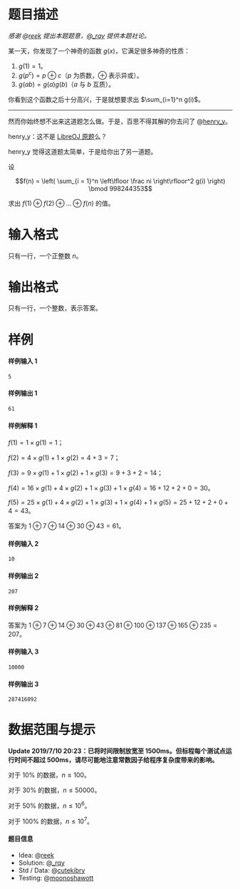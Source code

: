 
# 题目描述

*感谢 @[reek](https://loj.ac/user/3003) 提出本题题意，@[_rqy](https://loj.ac/user/686) 提供本题社论。*

某一天，你发现了一个神奇的函数 $g(x)$，它满足很多神奇的性质：

1. $g(1)=1$。
2. $g(p^c)=p \oplus c$（$p$ 为质数，$\oplus$ 表示异或）。
3. $g(ab)=g(a)g(b)$（$a$ 与 $b$ 互质）。

你看到这个函数之后十分高兴，于是就想要求出 $\sum_{i=1}^n g(i)$。

----

然而你始终想不出来这道题怎么做。于是，百思不得其解的你去问了 @[henry_y](https://loj.ac/user/6189)。 

henry_y：这不是 [LibreOJ 原题](https://loj.ac/problem/6053)么？ 

henry_y 觉得这道题太简单，于是给你出了另一道题。

设

$$f(n) = \left( \sum_{i = 1}^n \left\lfloor \frac ni \right\rfloor^2 g(i) \right) \bmod 998244353$$

求出 $f(1) \oplus f(2) \oplus \ldots \oplus f(n)$ 的值。

# 输入格式

只有一行，一个正整数 $n$。


# 输出格式

只有一行，一个整数，表示答案。

# 样例

#### 样例输入 1
```plain
5
```

#### 样例输出 1
```plain
61
```

#### 样例解释 1
$f(1) = 1 \times g(1) = 1$；

$f(2) = 4 \times g(1) + 1 \times g(2) = 4 + 3 = 7$；

$f(3) = 9 \times g(1) + 1 \times g(2) + 1 \times g(3) = 9 + 3 + 2 = 14$；

$f(4) = 16 \times g(1) + 4 \times g(2) + 1 \times g(3) + 1 \times g(4) = 16 + 12 + 2 + 0 = 30$。

$f(5) = 25 \times g(1) + 4 \times g(2) + 1 \times g(3) + 1 \times g(4) + 1 \times g(5) = 25 + 12 + 2 + 0 + 4 = 43$。

答案为 $1 \oplus 7 \oplus 14 \oplus 30 \oplus 43 = 61$。

#### 样例输入 2
```plain
10
```

#### 样例输出 2
```plain
207
```

#### 样例解释 2
答案为 $1 \oplus 7 \oplus 14 \oplus 30 \oplus 43 \oplus 81 \oplus 100 \oplus 137 \oplus 165 \oplus 235 = 207$。

#### 样例输入 3
```plain
10000
```

#### 样例输出 3
```plain
287416092
```

# 数据范围与提示

**Update 2019/7/10 20:23：已将时间限制放宽至 1500ms。但标程每个测试点运行时间不超过 500ms，请尽可能地注意常数因子给程序复杂度带来的影响。**

对于 $10\%$ 的数据，$n \leq 100$。

对于 $30\%$ 的数据，$n \leq 50000$。

对于 $50\%$ 的数据，$n \leq 10^6$。

对于 $100\%$ 的数据，$n \leq 10^7$。

#### 题目信息
* Idea: @[reek](https://loj.ac/user/3003)
* Solution: @[_rqy](https://loj.ac/user/686)
* Std / Data: @[cutekibry](https://loj.ac/user/1408)
* Testing: @[moonoshawott](https://loj.ac/user/10399)

